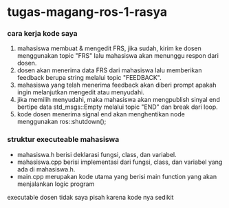 # tugas-magang-ros-1-rasya
### cara kerja kode saya
1. mahasiswa membuat & mengedit FRS, jika sudah, kirim ke dosen menggunakan topic "FRS" lalu mahasiswa akan menunggu respon dari dosen.
2. dosen akan menerima data FRS dari mahasiswa lalu memberikan feedback berupa string melalui topic "FEEDBACK".
3. mahasiswa yang telah menerima feedback akan diberi prompt apakah ingin melanjutkan mengedit atau menyudahi.
4. jika memilih menyudahi, maka mahasiswa akan mengpublish sinyal end bertipe data std_msgs::Empty melalui topic "END" dan break dari loop.
5. kode dosen menerima signal end akan menghentikan node menggunakan ros::shutdown();

### struktur executeable mahasiswa
- mahasiswa.h berisi deklarasi fungsi, class, dan variabel.
- mahasiswa.cpp berisi implementasi dari fungsi, class, dan variabel yang ada di mahasiswa.h.
- main.cpp merupakan kode utama yang berisi main function yang akan menjalankan logic program

executable dosen tidak saya pisah karena kode nya sedikit
